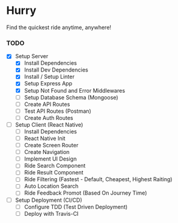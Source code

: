 # Hurry

Find the quickest ride anytime, anywhere!

### TODO

* [x] Setup Server
  * [x] Install Dependencies
  * [x] Install Dev Dependencies
  * [x] Install / Setup Linter
  * [x] Setup Express App
  * [x] Setup Not Found and Error Middlewares
  * [ ] Setup Database Schema (Mongoose)
  * [ ] Create API Routes
  * [ ] Test API Routes (Postman)
  * [ ] Create Auth Routes
  
* [ ] Setup Client (React Native)
  * [ ] Install Dependencies
  * [ ] React Native Init
  * [ ] Create Screen Router
  * [ ] Create Navigation
  * [ ] Implement UI Design
  * [ ] Ride Search Component
  * [ ] Ride Result Component
  * [ ] Ride Filtering (Fastest - Default, Cheapest, Highest Raiting)
  * [ ] Auto Location Search
  * [ ] Ride Feedback Promot (Based On Journey Time)

* [ ] Setup Deployment (CI/CD)
  * [ ] Configure TDD (Test Driven Deployment) 
  * [ ] Deploy with Travis-CI
